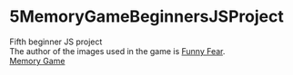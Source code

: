 # 5MemoryGameBeginnersJSProject
Fifth beginner JS project
<br>
The author of the images used in the game is <a href="https://www.artstation.com/funnyf/profile">Funny Fear</a>.
<br>
<a href="https://artiomb5.github.io/5MemoryGameBeginnersJSProject/">Memory Game</a>

